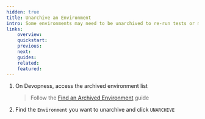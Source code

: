 ```yaml
---
hidden: true
title: Unarchive an Environment
intro: Some environments may need to be unarchived to re-run tests or manage a service included in the environment. Unarchive an Environment to view its linked resources.
links:
    overview:
    quickstart:
    previous:
    next:
    guides:
    related:
    featured:
---
```


1. On Devopness, access the archived environment list
    > Follow the [Find an Archived Environment](/docs/environments/find-archived-environment) guide
1. Find the `Environment` you want to unarchive and click `UNARCHIVE`
